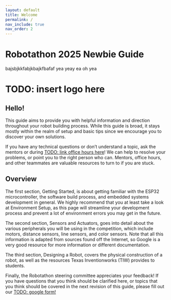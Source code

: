 ```yaml
---
layout: default
title: Welcome
permalink: /
nav_include: true
nav_order: 2
---
```


# Robotathon 2025 Newbie Guide
bajsbjkkfabjkbajkfbafaf yea yeay ea oh yea

# TODO: insert logo here

## Hello!

This guide aims to provide you with helpful information and direction throughout your robot building process. While this guide is broad, it stays mostly within the realm of setup and basic tips since we encourage you to discover your own solutions.

If you have any technical questions or don’t understand a topic, ask the mentors or during [TODO: link office hours here]()! We can help to resolve your problems, or point you to the right person who can. Mentors, office hours, and other teammates are valuable resources to turn to if you are stuck.

## Overview

The first section, Getting Started, is about getting familiar with the ESP32 microcontroller, the software build process, and embedded systems development in general. We highly recommend that you at least take a look at Environment Setup, as this page will streamline your development process and prevent a lot of environment errors you may get in the future.

The second section, Sensors and Actuators, goes into detail about the various peripherals you will be using in the competition, which include motors, distance sensors, line sensors, and color sensors. Note that all this information is adapted from sources found off the Internet, so Google is a very good resource for more information or different documentation.

The third section, Designing a Robot, covers the physical construction of a robot, as well as the resources Texas Inventionworks (TIW) provides to students.

Finally, the Robotathon steering committee appreciates your feedback! If you have questions that you think should be clarified here, or topics that you think should be covered in the next revision of this guide, please fill out our [TODO: google form!]()